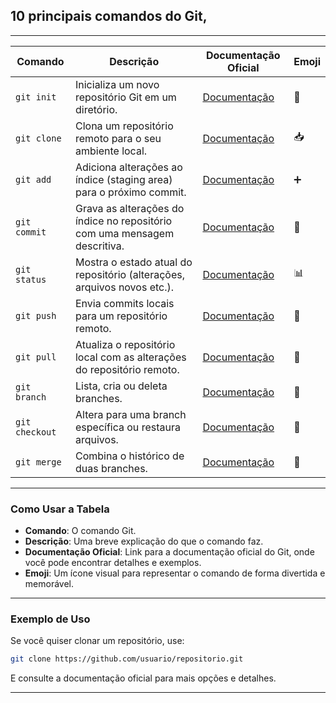 ##  **10 principais comandos do Git**, 

---

| Comando         | Descrição                                                                 | Documentação Oficial                                                                 | Emoji |
|-----------------|---------------------------------------------------------------------------|-------------------------------------------------------------------------------------|-------|
| `git init`      | Inicializa um novo repositório Git em um diretório.                       | [Documentação](https://git-scm.com/docs/git-init)                                   | 🏁    |
| `git clone`     | Clona um repositório remoto para o seu ambiente local.                    | [Documentação](https://git-scm.com/docs/git-clone)                                  | 📥    |
| `git add`       | Adiciona alterações ao índice (staging area) para o próximo commit.       | [Documentação](https://git-scm.com/docs/git-add)                                   | ➕    |
| `git commit`    | Grava as alterações do índice no repositório com uma mensagem descritiva. | [Documentação](https://git-scm.com/docs/git-commit)                                 | 💾    |
| `git status`    | Mostra o estado atual do repositório (alterações, arquivos novos etc.).   | [Documentação](https://git-scm.com/docs/git-status)                                 | 📊    |
| `git push`      | Envia commits locais para um repositório remoto.                          | [Documentação](https://git-scm.com/docs/git-push)                                   | 🚀    |
| `git pull`      | Atualiza o repositório local com as alterações do repositório remoto.     | [Documentação](https://git-scm.com/docs/git-pull)                                   | 🔄    |
| `git branch`    | Lista, cria ou deleta branches.                                          | [Documentação](https://git-scm.com/docs/git-branch)                                 | 🌿    |
| `git checkout`  | Altera para uma branch específica ou restaura arquivos.                   | [Documentação](https://git-scm.com/docs/git-checkout)                               | 🔀    |
| `git merge`     | Combina o histórico de duas branches.                                     | [Documentação](https://git-scm.com/docs/git-merge)                                  | 🤝    |

---

### **Como Usar a Tabela**
- **Comando**: O comando Git.
- **Descrição**: Uma breve explicação do que o comando faz.
- **Documentação Oficial**: Link para a documentação oficial do Git, onde você pode encontrar detalhes e exemplos.
- **Emoji**: Um ícone visual para representar o comando de forma divertida e memorável.

---

### **Exemplo de Uso**
Se você quiser clonar um repositório, use:
```bash
git clone https://github.com/usuario/repositorio.git
```
E consulte a documentação oficial para mais opções e detalhes.

---

